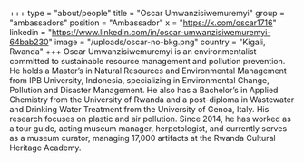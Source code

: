 +++
type = "about/people"
title = "Oscar Umwanzisiwemuremyi"
group = "ambassadors"
position = "Ambassador"
x = "https://x.com/oscar1716"
linkedin = "https://www.linkedin.com/in/oscar-umwanzisiwemuremyi-64bab230"
image = "/uploads/oscar-no-bkg.png"
country = "Kigali, Rwanda"
+++
Oscar Umwanzisiwemuremyi is an environmentalist committed to sustainable resource management and pollution prevention. He holds a Master’s in Natural Resources and Environmental Management from IPB University, Indonesia, specializing in Environmental Change, Pollution and Disaster Management. He also has a Bachelor’s in Applied Chemistry from the University of Rwanda and a post-diploma in Wastewater and Drinking Water Treatment from the University of Genoa, Italy. His research focuses on plastic and air pollution. Since 2014, he has worked as a tour guide, acting museum manager, herpetologist, and currently serves as a museum curator, managing 17,000 artifacts at the Rwanda Cultural Heritage Academy.
